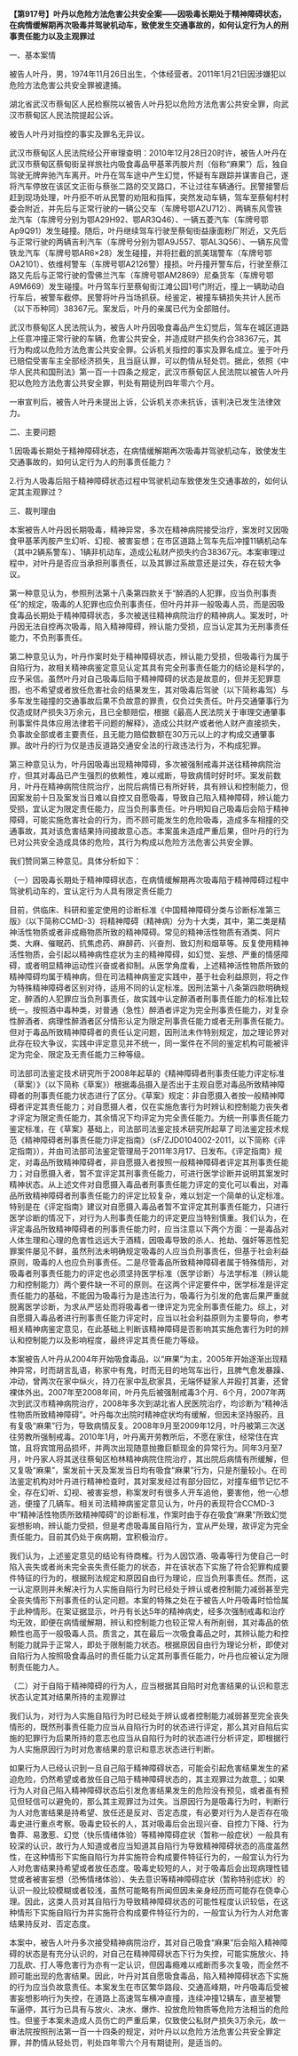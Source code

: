 **【第917号】叶丹以危险方法危害公共安全案――因吸毒长期处于精神障碍状态，在病情缓解期再次吸毒并驾驶机动车，致使发生交通事故的，如何认定行为人的刑事责任能力以及主观罪过**

一、基本案情

被告人叶丹，男，1974年11月26日出生，个体经营者。2011年1月21日因涉嫌犯以危险方法危害公共安全罪被逮捕。

湖北省武汉市蔡甸区人民检察院以被告人叶丹犯以危险方法危害公共安全罪，向武汉市蔡甸区人民法院提起公诉。

被告人叶丹对指控的事实及罪名无异议。

武汉市蔡甸区人民法院经公开审理查明：2010年12月28日20时许，被告人叶丹在武汉市蔡甸区蔡甸街呈祥旅社内吸食毒品甲基苯丙胺片剂（俗称“麻果”）后，独自驾驶无牌奔驰汽车离开。叶丹在驾车途中产生幻觉，怀疑有车跟踪并谋害自己，遂将汽车停放在该区文正街与蔡张二路的交叉路口，不让过往车辆通行。民警接警后赶到现场处理，叶丹拒不听从民警的劝阻和指挥，突然发动车辆，驾车至蔡甸村村委会附近，并先后与正常行驶的一辆公交车（车牌号鄂AZU712）、两辆东风雪铁龙汽车（车牌号分别为鄂A29H92、鄂AR3Q46）、一辆五菱汽车（车牌号鄂Ap9Q91）发生碰撞。随后，叶丹继续驾车行驶至蔡甸街益康面粉厂附近，又先后与正常行驶的两辆吉利汽车（车牌号分别为鄂A9J557、鄂AL3Q56）、一辆东风雪铁龙汽车（车牌号鄂AR6×28）发生碰撞，并将拦截的凯美瑞警车（车牌号鄂OA2101）、依维柯警车（车牌号鄂A2126警）撞损。叶丹撞开警车后，行驶至蔡江路又先后与正常行驶的雪佛兰汽车（车牌号鄂AM2869）尼桑货车（车牌号鄂A9M669）发生碰撞。叶丹驾车行至蔡甸街江滩公园1号门附近，撞上一辆助动自行车后，被警车截停。民警将叶丹当场抓获。经鉴定，被撞车辆损失共计人民币（以下币种同）38367元。案发后，叶丹的亲属已代为全部赔付。

武汉市蔡甸区人民法院认为，被告人叶丹因吸食毒品产生幻觉后，驾车在城区道路上任意冲撞正常行驶的车辆，危害公共安全，并造成财产损失约合38367元，其行为构成以危险方法危害公共安全罪。公诉机关指控的事实及罪名成立。鉴于叶丹已赔偿受害车主全部经济损失，且当庭认罪，可以酌情从轻处罚。据此，依照《中华人民共和国刑法》第一百一十四条之规定，武汉市蔡甸区人民法院以被告人叶丹犯以危险方法危害公共安全罪，判处有期徒刑四年零六个月。

一审宣判后，被告人叶丹未提出上诉，公诉机关亦未抗诉，该判决已发生法律效力。

二、主要问题

1.因吸毒长期处于精神障碍状态，在病情缓解期再次吸毒并驾驶机动车，致使发生交通事故的，如何认定行为人的刑事责任能力？

2.行为人吸毒后陷于精神障碍状态过程中驾驶机动车致使发生交通事故的，如何认定其主观罪过？

三、裁判理由

本案被告人叶丹因长期吸毒，精神异常，多次在精神病院接受治疗，案发时又因吸食甲基苯丙胺产生幻听、幻视、被害妄想；在市区道路上驾车先后冲撞11辆机动车（其中2辆系警车）、1辆非机动车，造成公私财产损失约合38367元。本案审理过程中，对叶丹是否应当承担刑事责任，以及其罪过系故意还是过失，存在较大争议。

第一种意见认为，参照刑法第十八条第四款关于“醉酒的人犯罪，应当负刑事责任”的规定，吸毒的人犯罪也应负刑事责任，但叶丹并非一般吸毒人员，而是因吸食毒品长期处于精神障碍状态，多次被送往精神病院治疗的精神病人。案发时，叶丹因无法自控再次吸毒，陷入精神障碍，辨认能力受损，应当认定其为无刑事责任能力，不负刑事责任。

第二种意见认为，叶丹作案时处于精神障碍状态，辨认能力受损，但吸毒行为属于自陷行为，故相关精神病鉴定意见认定其具有完全刑事责任能力的结论是科学的，应予采信。虽然叶丹对自己吸毒后陷于精神障碍的状态是故意的，但并无犯罪意图，也不希望或者放任危害社会的结果发生，其对吸毒后驾驶（以下简称毒驾）与多车发生碰撞的交通事故后果不负故意的罪责，仅负过失责任。叶丹交通肇事行为仅造成财产损失3万余元，且已全额赔偿，根据《最高人民法院关于审理交通肇事刑事案件具体应用法律若干问题的解释》，造成公共财产或者他人财产直接损失，负事故全部或者主要责任，且无能力赔偿数额在30万元以上的才构成交通肇事罪。故叶丹的行为仅是违反道路交通安全法的行政违法行为，不构成犯罪。

第三种意见认为，叶丹因吸毒出现精神障碍，多次被强制戒毒并送往精神病院治疗，但其对毒品已产生强烈的依赖性，难以戒断，导致病情时好时坏。案发前数月，叶丹在精神病院住院治疗，出院后病情已有所好转，具有辨认和控制能力，但因案发前十日及案发当日难以自控又自愿吸毒，导致自己陷入精神障碍，辨认能力受损，宜认定为限定责任能力，应当负刑事责任。叶丹明知自己吸毒后会陷于精神障碍，可能实施危害社会的行为，而不顾可能发生的危险吸毒，造成多车相撞的交通事故，其对该危害结果持间接故意心态。本案虽未造成严重后果，但叶丹的行为已对公共安全造成具体的危险，其行为构成以危险方法危害公共安全罪。

我们赞同第三种意见。具体分析如下：

（一）因吸毒长期处于精神障碍状态，在病情缓解期再次吸毒陷于精神障碍过程中驾驶机动车的，宜认定行为人具有限定责任能力

目前，供临床、科研和鉴定使用的诊断标准《中国精神障碍分类与诊断标准第三版》（以下简称CCMD-3）将精神障碍（精神病）分为十大类，其中，第二类是精神活性物质或者非成瘾物质所致的精神障碍。常见的精神活性物质有酒类、阿片类、大麻、催眠药、抗焦虑药、麻醉药、兴奋剂、致幻剂和烟草等。反复使用精神活性物质，会引起以精神病性症状为主的精神障碍，如幻觉、妄想、严重的情感障碍，或者明显精神运动性兴奋或者抑制。从医学角度看，上述精神活性物质所致的精神障碍均属于精神病，但在司法精神病鉴定实践中，基于社会利益原则，将之作为特殊精神障碍者区别对待，适用不同的认定标准。因刑法第十八条第四款明确规定，醉酒的人犯罪应当负刑事责任，故实践中认定醉酒者刑事责任能力的标准比较统一。按照酒中毒种类，对普通（急性）醉酒者评定为完全刑事责任能力，对复杂性醉酒者、病理性醉酒者区分情形认定为限定刑事责任能力或者无刑事责任能力。但对于毒品所致精神障碍者的责任认定问题，因刑法未作特别规定，加之理论界对此存在较大争议，实践中评定意见并不统一，同一案件在不同的鉴定机构可能被评定为完全、限定及无责任能力三种等级。

司法部司法鉴定技术研究所于2008年起草的《精神障碍者刑事责任能力评定标准（草案）》（以下简称《草案》）根据毒品摄入是否出于主观自愿对毒品所致精神障碍者的刑事责任能力状态进行了区分。《草案》规定：非自愿摄入者按一般精神障碍者评定其责任能力；对自愿摄人者，仅在实施危害行为时辨认和控制能力丧失者才评定为限定责任能力，其余情况下均评定为完全责任能力。为统一刑事责任能力鉴定标准，在《草案》基础上，司法部司法鉴定技术研究所起草了司法鉴定技术规范《精神障碍者刑事责任能力评定指南》（sF/ZJD0104002-2011，以下简称《评定指南》），并由司法部司法鉴定管理局于2011年3月17、日发布。《评定指南》规定，对毒品所致精神障碍者，非自愿摄入者按照一般精神障碍者评定其刑事责任能力；对自愿摄入者，暂不宜评定其刑事责任能力，可进行医学诊断并说明其案发时精神状态。从上述文件对自愿摄入毒品者刑事责任能力评定的变化可以看出，对毒品所致精神障碍者刑事责任能力的评定比较复杂，难以划定一个简单的认定标准。特别是在《评定指南》建议对自愿摄入毒品者暂不宜评定其刑事责任能力，只进行医学诊断的情况下，对行为人刑事责任能力的评定更应当特别慎重。我们认为，在评定毒品所致精神障碍者的刑事责任能力时，应当注意以下两个方面：一是毒品对人体生理和心理的危害性远远大于酒精，因吸毒导致的杀人、抢劫、强奸等恶性犯罪案件屡见不鲜，虽然刑法未明确规定吸毒的人应当负刑事责任，但基于社会利益原则，吸毒的人也应负刑事责任。二是尽管毒品所致精神障碍者属于特殊情形，对吸毒者刑事责任能力的评定也必须坚持医学标准（医学诊断）与法学标准（辨认能力和控制能力）两个要件缺一不可的原则。在这两个评定要件中，医学标准是评定责任能力的基础，不能因为吸毒行为是违法行为，吸毒行为引发的危害后果严重就脱离医学诊断，为求从严惩处而将吸毒者一律评定为完全刑事责任能力。综上，对自愿摄入毒品者进行刑事责任能力评定时，应当以社会利益原则为主要导向，参考相关精神病鉴定意见，在此基础上判断该精神障碍是否影响其实施危害行为时的辨认和控制能力以及影响程度，最终评定其责任能力等级。

本案被告人叶丹从2004年开始吸食毒品，以“麻果”为主，2005年开始逐渐出现精神异常，时而胡言乱语，称家中有鬼，时而无目的地驾车出行，且脾气愈发暴躁、冲动，曾两次在家中纵火，持刀在家中乱砍家具，无端怀疑家人并殴打其妻，还曾裸体外出。2007年至2008年间，叶丹先后被强制戒毒3个月、6个月，2007年两次到武汉市精神病院治疗，2008年多次到湖北省人民医院治疗，均诊断为“精神活性物质所致精神障碍”。叶丹每次出院时精神症状均有缓解，但因未坚持服药，且有复吸“麻果”行为，导致病情反复。2008年9月至2009年12月，叶丹被第三次送往劳教所强制戒毒。2010年1月，叶丹离开劳教所后，不愿在家住，经常住在宾馆，且将宾馆用品损坏，并两次出现随意抛撒巨额现金的异常行为。同年3月至7月，叶丹家人将其送往蔡甸区柏林精神病院住院治疗，其出院后病情有所缓解，但又复吸“麻果”，案发前十天及案发当日均有吸食“麻果”行为，只是剂量较小。在司法鉴定机构对叶丹进行精神检查时，其对案发经过有部分回忆，对撞车细节记忆不全，存在幻听、幻视、被害妄想，称案发时有很多人开车追他，要害他，他一心想逃，便撞了几辆车。相关司法精神病鉴定意见认为，叶丹的表现符合CCMD-3中“精神活性物质所致精神障碍”的诊断标准，作案时由于存在吸食“麻果”所致幻觉妄想影响，辨认能力受损，但是考虑吸毒属自陷行为，宜从严处理，故评定为完全责任能力。目前其仍处于疾病期，宜积极治疗。

我们认为，上述鉴定意见的结论有待商榷。行为人因饮酒、吸毒等行为使自己一时陷入丧失或者尚未完全丧失责任能力的状态，并在该状态下实施了符合犯罪构成要件特征的行为的，根据刑法规定和原因自由行为理论，应当负刑事责任。然而，这一认定原则并未解决行为人实施自陷行为时已经处于辨认或者控制能力减弱甚至完全丧失情形下刑事责任的认定问题。本案的特殊之处在于被告人叶丹吸毒时恰恰属于此种情形。在案证据显示，叶丹有长达5年的精神病史，经多次强制戒毒和治疗均无效，即便在病情缓解期，辨认和控制能力也较正常人有所削弱，其对毒品的依赖性也高于一般吸毒人员。质言之，其在最后一次吸食毒品之时，其辨认能力和控制能力就异于正常人，即处于限制能力状态。根据原因自由行为理论分析，即使对自陷行为人按照吸食毒品时的责任能力认定其刑事责任能力，叶丹也应被认定为限制责任能力人。

（二）对于自陷于精神障碍的行为人，应当根据其自陷时对危害结果的认识和意志状态认定其对结果所持的主观罪过

我们认为，对行为人实施自陷行为时已经处于辨认或者控制能力减弱甚至完全丧失情形的，既然刑事责任能力应当从自陷行为时的状态进行评定，那么其对自陷后实施的犯罪行为后果所持的意志也应当从自陷行为时的状态进行分析评定，即根据行为人实施原因行为时对危害结果的意识和意志状态进行判断。

如果行为人已经认识到一旦自己陷于精神障碍状态，可能会引起危害结果发生的紧迫危险，仍然希望或者放任自己陷于精神障碍状态的，其主观罪过为故意\_；如果行为人对自己陷入精神障碍状态后引发危害结果发生的危险没有预见，或者虽有预见但轻信可以避免的，那么其主观罪过为过失。当原因行为是吸毒行为时，判断行为人对危害结果是持希望、放任还是反对、否定态度，有必要对行为人是否存在吸毒史进行重点考察。吸毒史较长的人，其对吸毒后会出现兴奋、自控力下降、行为鲁莽、易激惹、幻觉（快乐情绪体验）等精神障碍症状（暂称一般症状）一般具有较深的认识，故行为人知道或者应当知道其自陷行为导致精神障碍状态的高度盖然性，在这种情形下实施自陷行为并实施符合构成要件特征行为的，一般宜认为行为人对危害结果持希望或者放任态度。吸毒史较短的人，对于吸毒后会出现病理性错觉或者被害妄想（恐怖情绪体验）、失去意识等精神障碍症状（暂称特别症状）的认识一般比较模糊或者较浅，虽然可能略有所闻但因未亲身经历而可能存在侥幸心理。因此，这类人员对其自陷行为导致精神障碍状态的可能性程度认识较低，在这种情形下实施自陷行为并实施符合构成要件特征行为的，一般宜认为行为人对危害结果持反对、否定态度。

本案中，被告人叶丹多次接受精神病院治疗，其对自己吸食“麻果”后会陷入精神障碍的状态是有充分认识的，对自己在精神障碍状态下行为失控，可能实施放火、持刀乱砍、打人等危害行为亦有一定认识，但因毒瘾难以戒断而多次复吸，而全然不顾可能出现的危害结果。因此，叶丹对其自愿吸食毒品，陷入精神障碍状态下实施的行为应当负故意责任。本案发生在市区繁华路段、交通高峰期，叶丹吸毒后受被害妄想影响行为失控，在道路上高速驾车横冲直撞，连续冲撞12辆车，直至被警车逼停，其行为已具有与放火、决水、爆炸、投放危险物质等危险方法相当的危险性。但鉴于本案未造成人员伤亡的严重后果，仅致使公私财产损失3万余元，故一审法院按照刑法第一百一十四条的规定，对叶丹以以危险方法危害公共安全罪定罪，并酌情从轻处罚，判处四年零六个月有期徒刑，是适当的。